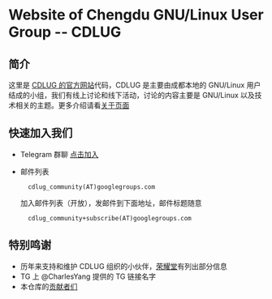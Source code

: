 
# Website of Chengdu GNU/Linux User Group -- CDLUG

## 简介 

这里是 [CDLUG 的官方网站](https://cdlug.org)代码，CDLUG 是主要由成都本地的 GNU/Linux 用户结成的小组，我们有线上讨论和线下活动，讨论的内容主要是 GNU/Linux 以及技术相关的主题。更多介绍请看[关于页面](https://cdlug.org/about)


## 快速加入我们

- Telegram 群聊  [点击加入](https://t.me/CDLUG)
- 邮件列表

        cdlug_community(AT)googlegroups.com
    
    加入邮件列表（开放），发邮件到下面地址，邮件标题随意

        cdlug_community+subscribe(AT)googlegroups.com

## 特别鸣谢

- 历年来支持和维护 CDLUG 组织的小伙伴，[荣耀堂](https://cdlug.org/hall-of-fame)有列出部分信息
- TG 上 @CharlesYang 提供的 TG 链接名字
- 本仓库的[贡献者们](https://github.com/cdlug/cdlug.github.io/graphs/contributors)
